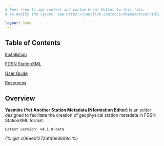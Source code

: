 ```yaml
---
# Feel free to add content and custom Front Matter to this file.
# To modify the layout, see https://jekyllrb.com/docs/themes/#overriding-theme-defaults

layout: home
---
```


## Table of Contents

[installation]: /yasmine-stationxml-editor/installation "Installation"

[Installation][installation]

[stationxml]: /yasmine-stationxml-editor/stationxml "FDSN StationXML"

[FDSN StationXML][stationxml]

[user-guide]: /yasmine-stationxml-editor/user-guide "User Guide"

[User Guide][user-guide]

[resources]: /yasmine-stationxml-editor/resources "Resources"

[Resources][resources]

## Overview

**Yasmine (Yet Another Station Metadata INformation Editor)** is an editor designed to facilitate the creation of geophysical station metadata in FDSN StationXML format.

```Latest version: v4.1.0-beta```

{% gist c08ee0f2726fd0e3909d %}